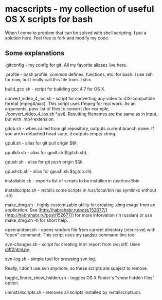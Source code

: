 # macscripts - my collection of useful OS X scripts for bash

When I come to problem that can be solved with shell scripting, I put a solution here. Feel free to fork and modify my code.

## Some explanations

.gitconfig - my config for git. All my favorite aliases live here.

.profile - bash profile, common defines, functions, etc. for bash. I use zsh for now, but I really call this file from .zshrc.

build_gcc.sh - script for building gcc 4.7 for OS X.

convert_video_4_ios.sh - script for converting any video to iOS-compatible format (mpeg4/aac). This script uses ffmpeg for real work. As an arguments, pass list of files to convert (for example, ./convert_video_4_ios.sh *.avi). Resulting filenames are the same as in input, but with .mp4 extension.

gitcb.sh - when called from git repository, outputs current branch name. If you are in detached head state, it outputs empty string.

gpull.sh - alias for git pull origin $@.

gpullcb.sh - alias for gpull.sh $(gitcb.sh).

gpush.sh - alias for git push origin $@.

gpushcb.sh - alias for gpush.sh $(gitcb.sh).

installable.sh - exports list of scripts to be installen in /usr/local/bin.

installscripts.sh - installs some scripts in /usr/local/bin (as symlinks without .sh)

make_dmg.sh - highly customizable utility for creating .dmg image from an application. See [http://habrahabr.ru/post/152677/](http://habrahabr.ru/post/152677/) for more inforvation (in russian) or use make_dmg.sh -h for short help.

openrandom.sh - opens random file from current directory (recursive) with "open" command. This script uses my [randstr](https://github.com/silvansky/randstr) command line tool.

svn-changes.sh - script for creating html report from svn diff. Uses [diff2html.py](http://wiki.droids-corp.org/index.php/Diff2html).

svn-log.sh - simple tool for browsing svn log.

Really, I don't use svn anymore, so these scripts are subject to remove.

toggle_finder_show_hidden.sh - toggles OS X Finder's "show hidden files" option.

uninstallscripts.sh - removes all scripts installed by installscripts.sh.